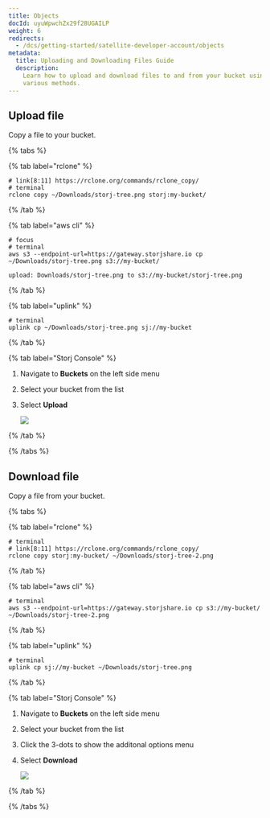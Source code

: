 ```yaml
---
title: Objects
docId: uyuWpwchZx29f28UGAILP
weight: 6
redirects:
  - /dcs/getting-started/satellite-developer-account/objects
metadata:
  title: Uploading and Downloading Files Guide
  description:
    Learn how to upload and download files to and from your bucket using
    various methods.
---
```


## Upload file

Copy a file to your bucket.

{% tabs %}

{% tab label="rclone" %}

```shell {% title="rclone" %}
# link[8:11] https://rclone.org/commands/rclone_copy/
# terminal
rclone copy ~/Downloads/storj-tree.png storj:my-bucket/
```

{% /tab %}

{% tab label="aws cli" %}

```shell {% title="aws cli" %}
# focus
# terminal
aws s3 --endpoint-url=https://gateway.storjshare.io cp ~/Downloads/storj-tree.png s3://my-bucket/

upload: Downloads/storj-tree.png to s3://my-bucket/storj-tree.png
```

{% /tab %}

{% tab label="uplink" %}

```shell {% title="uplink" %}
# terminal
uplink cp ~/Downloads/storj-tree.png sj://my-bucket
```

{% /tab %}

{% tab label="Storj Console" %}

1. Navigate to **Buckets** on the left side menu

1. Select your bucket from the list

1. Select **Upload**

   ![](https://link.storjshare.io/raw/jua7rls6hkx5556qfcmhrqed2tfa/docs/images/storj-console-upload.png)

{% /tab %}

{% /tabs %}

## Download file

Copy a file from your bucket.

{% tabs %}

{% tab label="rclone" %}

```shell {% title="rclone" %}
# terminal
# link[8:11] https://rclone.org/commands/rclone_copy/
rclone copy storj:my-bucket/ ~/Downloads/storj-tree-2.png
```

{% /tab %}

{% tab label="aws cli" %}

```shell {% title="aws cli" %}
# terminal
aws s3 --endpoint-url=https://gateway.storjshare.io cp s3://my-bucket/ ~/Downloads/storj-tree-2.png
```

{% /tab %}

{% tab label="uplink" %}

```shell {% title="uplink" %}
# terminal
uplink cp sj://my-bucket ~/Downloads/storj-tree.png
```

{% /tab %}

{% tab label="Storj Console" %}

1. Navigate to **Buckets** on the left side menu

1. Select your bucket from the list

1. Click the 3-dots to show the additonal options menu

1. Select **Download**

   ![](https://link.storjshare.io/raw/jua7rls6hkx5556qfcmhrqed2tfa/docs/images/storj-console-download.png)

{% /tab %}

{% /tabs %}
